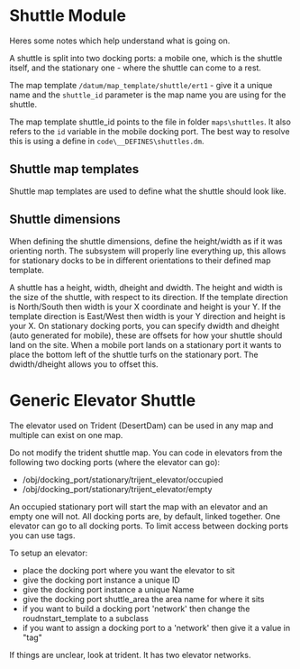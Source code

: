 # Shuttle Module

Heres some notes which help understand what is going on.

A shuttle is split into two docking ports: a mobile one, which is the shuttle itself, and the stationary one - where the shuttle can come to a rest.

The map template `/datum/map_template/shuttle/ert1` - give it a unique name and the `shuttle_id` parameter is the map name you are using for the shuttle.

The map template shuttle_id points to the file in folder `maps\shuttles`. It also refers to the `id` variable in the mobile docking port. The best way to resolve this is using a define in `code\__DEFINES\shuttles.dm`.
## Shuttle map templates

Shuttle map templates are used to define what the shuttle should look like.

## Shuttle dimensions

When defining the shuttle dimensions, define the height/width as if it was orienting north. The subsystem will properly line everything up, this allows for stationary docks to be in different orientations to their defined map template.

A shuttle has a height, width, dheight and dwidth. The height and width is the size of the shuttle, with respect to its direction. If the template direction is North/South then width is your X coordinate and height is your Y. If the template direction is East/West then width is your Y direction and height is your X. On stationary docking ports, you can specify dwidth and dheight (auto generated for mobile), these are offsets for how your shuttle should land on the site. When a mobile port lands on a stationary port it wants to place the bottom left of the shuttle turfs on the stationary port. The dwidth/dheight allows you to offset this.


# Generic Elevator Shuttle

The elevator used on Trident (DesertDam) can be used in any map and multiple can exist on one map.

Do not modify the trident shuttle map. You can code in elevators from the following two docking ports (where the elevator can go):

- /obj/docking_port/stationary/trijent_elevator/occupied
- /obj/docking_port/stationary/trijent_elevator/empty

An occupied stationary port will start the map with an elevator and an empty one will not.
All docking ports are, by default, linked together. One elevator can go to all docking ports.
To limit access between docking ports you can use tags.

To setup an elevator:
- place the docking port where you want the elevator to sit
- give the docking port instance a unique ID
- give the docking port instance a unique Name
- give the docking port shuttle_area the area name for where it sits
- if you want to build a docking port 'network' then change the roudnstart_template to a subclass
- if you want to assign a docking port to a 'network' then give it a value in "tag"

If things are unclear, look at trident. It has two elevator networks.
